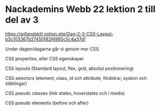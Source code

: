 # Nackademins Webb 22 lektion 2 till del av 3

https://willandskill.notion.site/Dag-2-3-CSS-Layout-b3c103367b27450f82f4985c5c4a37d1

Under dagen/dagarna går vi genom mer CSS.

CSS properties, eller CSS egenskaper

CSS layouts (Standard layout, flex, grid, absolut positionering)

CSS selectors (element, class, id och attribute, föräldrar, syskon och släktingar)

CSS pseudo classes (link states, hoverstates och i media)

CSS pseudo elements (before och after)